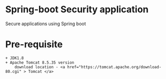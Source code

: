 # Spring-boot Security application
Secure applications using Spring boot

# Pre-requisite

	+ JDK1.8
	+ Apache Tomcat 8.5.35 version
		download location - <a href="https://tomcat.apache.org/download-80.cgi" > Tomcat </a>
